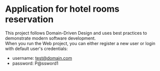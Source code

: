 # Application for hotel rooms reservation
This project follows Domain-Driven Design and uses best practices to demonstrate modern software development.
<br />
When you run the Web project, you can either register a new user or login with default user's credentials:
- username: test@domain.com
- password: P@ssword1
